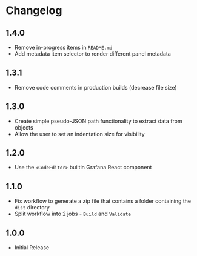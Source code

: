 # Changelog

## 1.4.0

- Remove in-progress items in `README.md`
- Add metadata item selector to render different panel metadata

## 1.3.1

- Remove code comments in production builds (decrease file size)

## 1.3.0

- Create simple pseudo-JSON path functionality to extract data from objects
- Allow the user to set an indentation size for visibility

## 1.2.0

- Use the `<CodeEditor>` builtin Grafana React component

## 1.1.0

- Fix workflow to generate a zip file that contains a folder containing the `dist` directory
- Split workflow into 2 jobs - `Build` and `Validate`

## 1.0.0

- Initial Release